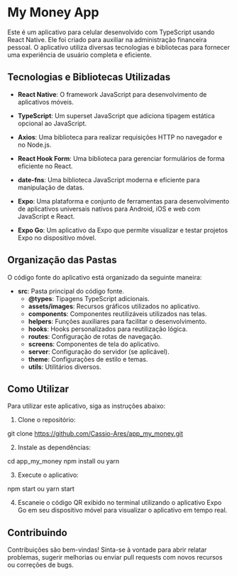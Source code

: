 # My Money App

Este é um aplicativo para celular desenvolvido com TypeScript usando React Native. Ele foi criado para auxiliar na administração financeira pessoal. O aplicativo utiliza diversas tecnologias e bibliotecas para fornecer uma experiência de usuário completa e eficiente.

## Tecnologias e Bibliotecas Utilizadas

- **React Native**: O framework JavaScript para desenvolvimento de aplicativos móveis.

- **TypeScript**: Um superset JavaScript que adiciona tipagem estática opcional ao JavaScript.

- **Axios**: Uma biblioteca para realizar requisições HTTP no navegador e no Node.js.

- **React Hook Form**: Uma biblioteca para gerenciar formulários de forma eficiente no React.

- **date-fns**: Uma biblioteca JavaScript moderna e eficiente para manipulação de datas.

- **Expo**: Uma plataforma e conjunto de ferramentas para desenvolvimento de aplicativos universais nativos para Android, iOS e web com JavaScript e React.

- **Expo Go**: Um aplicativo da Expo que permite visualizar e testar projetos Expo no dispositivo móvel.

## Organização das Pastas

O código fonte do aplicativo está organizado da seguinte maneira:

- **src**: Pasta principal do código fonte.
  - **@types**: Tipagens TypeScript adicionais.
  - **assets/images**: Recursos gráficos utilizados no aplicativo.
  - **components**: Componentes reutilizáveis utilizados nas telas.
  - **helpers**: Funções auxiliares para facilitar o desenvolvimento.
  - **hooks**: Hooks personalizados para reutilização lógica.
  - **routes**: Configuração de rotas de navegação.
  - **screens**: Componentes de tela do aplicativo.
  - **server**: Configuração do servidor (se aplicável).
  - **theme**: Configurações de estilo e temas.
  - **utils**: Utilitários diversos.

## Como Utilizar

Para utilizar este aplicativo, siga as instruções abaixo:

1. Clone o repositório:

git clone https://github.com/Cassio-Ares/app_my_money.git


2. Instale as dependências:

cd app_my_money
npm install ou yarn


3. Execute o aplicativo:

npm start ou yarn start 


4. Escaneie o código QR exibido no terminal utilizando o aplicativo Expo Go em seu dispositivo móvel para visualizar o aplicativo em tempo real.

## Contribuindo

Contribuições são bem-vindas! Sinta-se à vontade para abrir relatar problemas, sugerir melhorias ou enviar pull requests com novos recursos ou correções de bugs.

